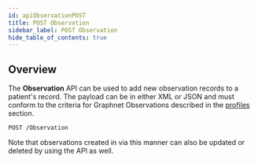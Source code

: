 ```yaml
---
id: apiObservationPOST
title: POST Observation
sidebar_label: POST Observation
hide_table_of_contents: true
---
```


## Overview

The **Observation** API can be used to add new observation records to a patient's record. The payload can be in either XML or JSON and must conform to the criteria for Graphnet Observations described in the [profiles](../profiles/Observation) section.

```http
POST /Observation
```

Note that observations created in via this manner can also be updated or deleted by using the API as well.
